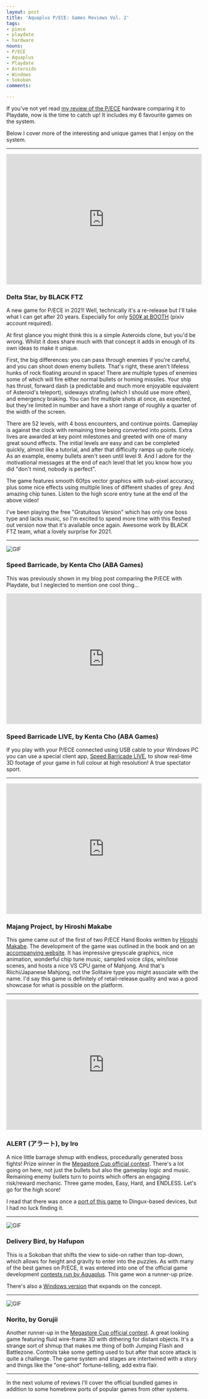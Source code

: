 ```yaml
---
layout: post
title: 'Aquaplus P/ECE: Games Reviews Vol. 2'
tags:
- piece
- playdate
- hardware
nouns:
- P/ECE
- Aquaplus
- Playdate
- Asteroids
- Windows
- Sokoban
comments:

---
```


If you've not yet read [my review of the P/ECE](/2021/08/19/aquaplus-piece-vs-panic-playdate/) hardware comparing it to Playdate, now is the time to catch up! It includes my 6 favourite games on the system.

Below I cover more of the interesting and unique games that I enjoy on the system.

***

<iframe width="512" height="342" src="https://www.youtube.com/embed/44SKkmpJqlA?controls=0" title="YouTube video player" frameborder="0" allow="accelerometer; autoplay; clipboard-write; encrypted-media; gyroscope; picture-in-picture" allowfullscreen></iframe>

### Delta Star, by BLACK FTZ
A new game for P/ECE in 2021! Well, technically it's a re-release but I'll take what I can get after 20 years. Especially for only [500¥ at BOOTH](https://booth.pm/en/items/3223530) (pixiv account required).

At first glance you might think this is a simple Asteroids clone, but you'd be wrong. Whilst it does share much with that concept it adds in enough of its own ideas to make it unique.

First, the big differences: you can pass through enemies if you're careful, and you can shoot down enemy bullets. That's right, these aren't lifeless hunks of rock floating around in space! There are multiple types of enemies some of which will fire either normal bullets or homing missiles. Your ship has thrust, forward dash (a predictable and much more enjoyable equivalent of Asteroid's teleport), sideways strafing (which I should use more often), and emergency braking. You can fire multiple shots at once, as expected, but they're limited in number and have a short range of roughly a quarter of the width of the screen.

There are 52 levels, with 4 boss encounters, and continue points. Gameplay is against the clock with remaining time being converted into points. Extra lives are awarded at key point milestones and greeted with one of many great sound effects. The initial levels are easy and can be completed quickly, almost like a tutorial, and after that difficulty ramps up quite nicely. As an example, enemy bullets aren't seen until level 9. And I adore for the motivational messages at the end of each level that let you know how you did "don't mind, nobody is perfect".

The game features smooth 60fps vector graphics with sub-pixel accuracy, plus some nice effects using multiple lines of different shades of grey. And amazing chip tunes. Listen to the high score entry tune at the end of the above video!

I've been playing the free "Gratuitous Version" which has only one boss type and lacks music, so I'm excited to spend more time with this fleshed out version now that it's available once again. Awesome work by BLACK FTZ team, what a lovely surprise for 2021.

***

![GIF](/images/posts/piece-speed-barricade.gif#piece)

### Speed Barricade, by Kenta Cho (ABA Games)
This was previously shown in my blog post comparing the P/ECE with Playdate, but I neglected to mention one cool thing...

<iframe width="512" height="342" src="https://www.youtube.com/embed/9h_m_Yz-PUc?controls=0" title="YouTube video player" frameborder="0" allow="accelerometer; autoplay; clipboard-write; encrypted-media; gyroscope; picture-in-picture" allowfullscreen></iframe>

### Speed Barricade LIVE, by Kenta Cho (ABA Games)
If you play with your P/ECE connected using USB cable to your Windows PC you can use a special client app, [Speed Barricade LIVE](http://www.asahi-net.or.jp/~cs8k-cyu/piece/sbrg.html), to show real-time 3D footage of your game in full colour at high resolution! A true spectator sport.

***

<iframe width="512" height="342" src="https://www.youtube.com/embed/szQSOMhH0uQ?controls=0" title="YouTube video player" frameborder="0" allow="accelerometer; autoplay; clipboard-write; encrypted-media; gyroscope; picture-in-picture" allowfullscreen></iframe>

### Majang Project, by Hiroshi Makabe
This game came out of the first of two P/ECE Hand Books written by [Hiroshi Makabe](https://twitter.com/sinpen). The development of the game was outlined in the book and on an [accompanying website](https://web.archive.org/web/20021215064406/http://www.jc2.co.jp/p/contents2.html). It has impressive greyscale graphics, nice animation, wonderful chip tune music, sampled voice clips, win/lose scenes, and hosts a nice VS CPU game of Mahjong. And that's Riichi/Japanese Mahjong, not the Solitaire type you might associate with the name. I'd say this game is definitely of retail-release quality and was a good showcase for what is possible on the platform.

***

<iframe width="512" height="342" src="https://www.youtube.com/embed/YLcG_G5s8R8?controls=0" title="YouTube video player" frameborder="0" allow="accelerometer; autoplay; clipboard-write; encrypted-media; gyroscope; picture-in-picture" allowfullscreen></iframe>

### ALERT (アラート), by Iro
A nice little barrage shmup with endless, procedurally generated boss fights! Prize winner in the [Megastore Cup official contest](https://www.coremagazine.co.jp/megastore/piece/result.html). There's a lot going on here, not just the bullets but also the gameplay logic and music. Remaining enemy bullets turn to points which offers an engaging risk/reward mechanic. Three game modes, Easy, Hard, and ENDLESS. Let's go for the high score!

I read that there was once a [port of this game](https://webcache.googleusercontent.com/search?q=cache:YsJG_IIkS4EJ:https://itest.5ch.net/mao/test/read.cgi/linux/1262615084+&cd=2&hl=en&ct=clnk&gl=uk&client=safari) to Dingux-based devices, but I had no luck finding it.

***

![GIF](/images/posts/piece-delivery-bird.gif#piece)

### Delivery Bird, by Hafupon
This is a Sokoban that shifts the view to side-on rather than top-down, which allows for height and gravity to enter into the puzzles. As with many of the best games on P/ECE, it was entered into one of the official game development [contests run by Aquaplus](https://aquaplus.jp/piece/contest/index.html). This game won a runner-up prize.

There's also a [Windows version](https://www.vector.co.jp/magazine/softnews/050608/n0506085.html) that expands on the concept.

***

![GIF](/images/posts/piece-norito.gif#piece)

### Norito, by Gorujii
Another runner-up in the [Megastore Cup official contest](https://www.coremagazine.co.jp/megastore/piece/result.html). A great looking game featuring fluid wire-frame 3D with dithering for distant objects. It's a strange sort of shmup that makes me thing of both Jumping Flash and Battlezone. Controls take some getting used to but after that score attack is quite a challenge. The game system and stages are intertwined with a story and things like the "one-shot" fortune-telling, add extra flair.

***

In the next volume of reviews I'll cover the official bundled games in addition to some homebrew ports of popular games from other systems.
